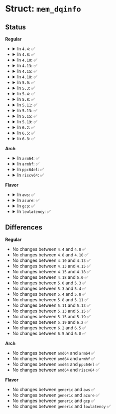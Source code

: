 # Struct: <code>mem_dqinfo</code>

## Status
<b>Regular</b>
<ul>
<li>
<details>
<summary>In <code>4.4</code>: ✅</summary>

```c
struct mem_dqinfo {
    struct quota_format_type *dqi_format;
    int dqi_fmt_id;
    struct list_head dqi_dirty_list;
    long unsigned int dqi_flags;
    unsigned int dqi_bgrace;
    unsigned int dqi_igrace;
    qsize_t dqi_max_spc_limit;
    qsize_t dqi_max_ino_limit;
    void *dqi_priv;
};
```
</details>
</li>
<li>
<details>
<summary>In <code>4.8</code>: ✅</summary>

```c
struct mem_dqinfo {
    struct quota_format_type *dqi_format;
    int dqi_fmt_id;
    struct list_head dqi_dirty_list;
    long unsigned int dqi_flags;
    unsigned int dqi_bgrace;
    unsigned int dqi_igrace;
    qsize_t dqi_max_spc_limit;
    qsize_t dqi_max_ino_limit;
    void *dqi_priv;
};
```
</details>
</li>
<li>
<details>
<summary>In <code>4.10</code>: ✅</summary>

```c
struct mem_dqinfo {
    struct quota_format_type *dqi_format;
    int dqi_fmt_id;
    struct list_head dqi_dirty_list;
    long unsigned int dqi_flags;
    unsigned int dqi_bgrace;
    unsigned int dqi_igrace;
    qsize_t dqi_max_spc_limit;
    qsize_t dqi_max_ino_limit;
    void *dqi_priv;
};
```
</details>
</li>
<li>
<details>
<summary>In <code>4.13</code>: ✅</summary>

```c
struct mem_dqinfo {
    struct quota_format_type *dqi_format;
    int dqi_fmt_id;
    struct list_head dqi_dirty_list;
    long unsigned int dqi_flags;
    unsigned int dqi_bgrace;
    unsigned int dqi_igrace;
    qsize_t dqi_max_spc_limit;
    qsize_t dqi_max_ino_limit;
    void *dqi_priv;
};
```
</details>
</li>
<li>
<details>
<summary>In <code>4.15</code>: ✅</summary>

```c
struct mem_dqinfo {
    struct quota_format_type *dqi_format;
    int dqi_fmt_id;
    struct list_head dqi_dirty_list;
    long unsigned int dqi_flags;
    unsigned int dqi_bgrace;
    unsigned int dqi_igrace;
    qsize_t dqi_max_spc_limit;
    qsize_t dqi_max_ino_limit;
    void *dqi_priv;
};
```
</details>
</li>
<li>
<details>
<summary>In <code>4.18</code>: ✅</summary>

```c
struct mem_dqinfo {
    struct quota_format_type *dqi_format;
    int dqi_fmt_id;
    struct list_head dqi_dirty_list;
    long unsigned int dqi_flags;
    unsigned int dqi_bgrace;
    unsigned int dqi_igrace;
    qsize_t dqi_max_spc_limit;
    qsize_t dqi_max_ino_limit;
    void *dqi_priv;
};
```
</details>
</li>
<li>
<details>
<summary>In <code>5.0</code>: ✅</summary>

```c
struct mem_dqinfo {
    struct quota_format_type *dqi_format;
    int dqi_fmt_id;
    struct list_head dqi_dirty_list;
    long unsigned int dqi_flags;
    unsigned int dqi_bgrace;
    unsigned int dqi_igrace;
    qsize_t dqi_max_spc_limit;
    qsize_t dqi_max_ino_limit;
    void *dqi_priv;
};
```
</details>
</li>
<li>
<details>
<summary>In <code>5.3</code>: ✅</summary>

```c
struct mem_dqinfo {
    struct quota_format_type *dqi_format;
    int dqi_fmt_id;
    struct list_head dqi_dirty_list;
    long unsigned int dqi_flags;
    unsigned int dqi_bgrace;
    unsigned int dqi_igrace;
    qsize_t dqi_max_spc_limit;
    qsize_t dqi_max_ino_limit;
    void *dqi_priv;
};
```
</details>
</li>
<li>
<details>
<summary>In <code>5.4</code>: ✅</summary>

```c
struct mem_dqinfo {
    struct quota_format_type *dqi_format;
    int dqi_fmt_id;
    struct list_head dqi_dirty_list;
    long unsigned int dqi_flags;
    unsigned int dqi_bgrace;
    unsigned int dqi_igrace;
    qsize_t dqi_max_spc_limit;
    qsize_t dqi_max_ino_limit;
    void *dqi_priv;
};
```
</details>
</li>
<li>
<details>
<summary>In <code>5.8</code>: ✅</summary>

```c
struct mem_dqinfo {
    struct quota_format_type *dqi_format;
    int dqi_fmt_id;
    struct list_head dqi_dirty_list;
    long unsigned int dqi_flags;
    unsigned int dqi_bgrace;
    unsigned int dqi_igrace;
    qsize_t dqi_max_spc_limit;
    qsize_t dqi_max_ino_limit;
    void *dqi_priv;
};
```
</details>
</li>
<li>
<details>
<summary>In <code>5.11</code>: ✅</summary>

```c
struct mem_dqinfo {
    struct quota_format_type *dqi_format;
    int dqi_fmt_id;
    struct list_head dqi_dirty_list;
    long unsigned int dqi_flags;
    unsigned int dqi_bgrace;
    unsigned int dqi_igrace;
    qsize_t dqi_max_spc_limit;
    qsize_t dqi_max_ino_limit;
    void *dqi_priv;
};
```
</details>
</li>
<li>
<details>
<summary>In <code>5.13</code>: ✅</summary>

```c
struct mem_dqinfo {
    struct quota_format_type *dqi_format;
    int dqi_fmt_id;
    struct list_head dqi_dirty_list;
    long unsigned int dqi_flags;
    unsigned int dqi_bgrace;
    unsigned int dqi_igrace;
    qsize_t dqi_max_spc_limit;
    qsize_t dqi_max_ino_limit;
    void *dqi_priv;
};
```
</details>
</li>
<li>
<details>
<summary>In <code>5.15</code>: ✅</summary>

```c
struct mem_dqinfo {
    struct quota_format_type *dqi_format;
    int dqi_fmt_id;
    struct list_head dqi_dirty_list;
    long unsigned int dqi_flags;
    unsigned int dqi_bgrace;
    unsigned int dqi_igrace;
    qsize_t dqi_max_spc_limit;
    qsize_t dqi_max_ino_limit;
    void *dqi_priv;
};
```
</details>
</li>
<li>
<details>
<summary>In <code>5.19</code>: ✅</summary>

```c
struct mem_dqinfo {
    struct quota_format_type *dqi_format;
    int dqi_fmt_id;
    struct list_head dqi_dirty_list;
    long unsigned int dqi_flags;
    unsigned int dqi_bgrace;
    unsigned int dqi_igrace;
    qsize_t dqi_max_spc_limit;
    qsize_t dqi_max_ino_limit;
    void *dqi_priv;
};
```
</details>
</li>
<li>
<details>
<summary>In <code>6.2</code>: ✅</summary>

```c
struct mem_dqinfo {
    struct quota_format_type *dqi_format;
    int dqi_fmt_id;
    struct list_head dqi_dirty_list;
    long unsigned int dqi_flags;
    unsigned int dqi_bgrace;
    unsigned int dqi_igrace;
    qsize_t dqi_max_spc_limit;
    qsize_t dqi_max_ino_limit;
    void *dqi_priv;
};
```
</details>
</li>
<li>
<details>
<summary>In <code>6.5</code>: ✅</summary>

```c
struct mem_dqinfo {
    struct quota_format_type *dqi_format;
    int dqi_fmt_id;
    struct list_head dqi_dirty_list;
    long unsigned int dqi_flags;
    unsigned int dqi_bgrace;
    unsigned int dqi_igrace;
    qsize_t dqi_max_spc_limit;
    qsize_t dqi_max_ino_limit;
    void *dqi_priv;
};
```
</details>
</li>
<li>
<details>
<summary>In <code>6.8</code>: ✅</summary>

```c
struct mem_dqinfo {
    struct quota_format_type *dqi_format;
    int dqi_fmt_id;
    struct list_head dqi_dirty_list;
    long unsigned int dqi_flags;
    unsigned int dqi_bgrace;
    unsigned int dqi_igrace;
    qsize_t dqi_max_spc_limit;
    qsize_t dqi_max_ino_limit;
    void *dqi_priv;
};
```
</details>
</li>
</ul>
<b>Arch</b>
<ul>
<li>
<details>
<summary>In <code>arm64</code>: ✅</summary>

```c
struct mem_dqinfo {
    struct quota_format_type *dqi_format;
    int dqi_fmt_id;
    struct list_head dqi_dirty_list;
    long unsigned int dqi_flags;
    unsigned int dqi_bgrace;
    unsigned int dqi_igrace;
    qsize_t dqi_max_spc_limit;
    qsize_t dqi_max_ino_limit;
    void *dqi_priv;
};
```
</details>
</li>
<li>
<details>
<summary>In <code>armhf</code>: ✅</summary>

```c
struct mem_dqinfo {
    struct quota_format_type *dqi_format;
    int dqi_fmt_id;
    struct list_head dqi_dirty_list;
    long unsigned int dqi_flags;
    unsigned int dqi_bgrace;
    unsigned int dqi_igrace;
    qsize_t dqi_max_spc_limit;
    qsize_t dqi_max_ino_limit;
    void *dqi_priv;
};
```
</details>
</li>
<li>
<details>
<summary>In <code>ppc64el</code>: ✅</summary>

```c
struct mem_dqinfo {
    struct quota_format_type *dqi_format;
    int dqi_fmt_id;
    struct list_head dqi_dirty_list;
    long unsigned int dqi_flags;
    unsigned int dqi_bgrace;
    unsigned int dqi_igrace;
    qsize_t dqi_max_spc_limit;
    qsize_t dqi_max_ino_limit;
    void *dqi_priv;
};
```
</details>
</li>
<li>
<details>
<summary>In <code>riscv64</code>: ✅</summary>

```c
struct mem_dqinfo {
    struct quota_format_type *dqi_format;
    int dqi_fmt_id;
    struct list_head dqi_dirty_list;
    long unsigned int dqi_flags;
    unsigned int dqi_bgrace;
    unsigned int dqi_igrace;
    qsize_t dqi_max_spc_limit;
    qsize_t dqi_max_ino_limit;
    void *dqi_priv;
};
```
</details>
</li>
</ul>
<b>Flavor</b>
<ul>
<li>
<details>
<summary>In <code>aws</code>: ✅</summary>

```c
struct mem_dqinfo {
    struct quota_format_type *dqi_format;
    int dqi_fmt_id;
    struct list_head dqi_dirty_list;
    long unsigned int dqi_flags;
    unsigned int dqi_bgrace;
    unsigned int dqi_igrace;
    qsize_t dqi_max_spc_limit;
    qsize_t dqi_max_ino_limit;
    void *dqi_priv;
};
```
</details>
</li>
<li>
<details>
<summary>In <code>azure</code>: ✅</summary>

```c
struct mem_dqinfo {
    struct quota_format_type *dqi_format;
    int dqi_fmt_id;
    struct list_head dqi_dirty_list;
    long unsigned int dqi_flags;
    unsigned int dqi_bgrace;
    unsigned int dqi_igrace;
    qsize_t dqi_max_spc_limit;
    qsize_t dqi_max_ino_limit;
    void *dqi_priv;
};
```
</details>
</li>
<li>
<details>
<summary>In <code>gcp</code>: ✅</summary>

```c
struct mem_dqinfo {
    struct quota_format_type *dqi_format;
    int dqi_fmt_id;
    struct list_head dqi_dirty_list;
    long unsigned int dqi_flags;
    unsigned int dqi_bgrace;
    unsigned int dqi_igrace;
    qsize_t dqi_max_spc_limit;
    qsize_t dqi_max_ino_limit;
    void *dqi_priv;
};
```
</details>
</li>
<li>
<details>
<summary>In <code>lowlatency</code>: ✅</summary>

```c
struct mem_dqinfo {
    struct quota_format_type *dqi_format;
    int dqi_fmt_id;
    struct list_head dqi_dirty_list;
    long unsigned int dqi_flags;
    unsigned int dqi_bgrace;
    unsigned int dqi_igrace;
    qsize_t dqi_max_spc_limit;
    qsize_t dqi_max_ino_limit;
    void *dqi_priv;
};
```
</details>
</li>
</ul>

## Differences
<b>Regular</b>
<ul>
<li>
No changes between <code>4.4</code> and <code>4.8</code> ✅
</li>
<li>
No changes between <code>4.8</code> and <code>4.10</code> ✅
</li>
<li>
No changes between <code>4.10</code> and <code>4.13</code> ✅
</li>
<li>
No changes between <code>4.13</code> and <code>4.15</code> ✅
</li>
<li>
No changes between <code>4.15</code> and <code>4.18</code> ✅
</li>
<li>
No changes between <code>4.18</code> and <code>5.0</code> ✅
</li>
<li>
No changes between <code>5.0</code> and <code>5.3</code> ✅
</li>
<li>
No changes between <code>5.3</code> and <code>5.4</code> ✅
</li>
<li>
No changes between <code>5.4</code> and <code>5.8</code> ✅
</li>
<li>
No changes between <code>5.8</code> and <code>5.11</code> ✅
</li>
<li>
No changes between <code>5.11</code> and <code>5.13</code> ✅
</li>
<li>
No changes between <code>5.13</code> and <code>5.15</code> ✅
</li>
<li>
No changes between <code>5.15</code> and <code>5.19</code> ✅
</li>
<li>
No changes between <code>5.19</code> and <code>6.2</code> ✅
</li>
<li>
No changes between <code>6.2</code> and <code>6.5</code> ✅
</li>
<li>
No changes between <code>6.5</code> and <code>6.8</code> ✅
</li>
</ul>
<b>Arch</b>
<ul>
<li>
No changes between <code>amd64</code> and <code>arm64</code> ✅
</li>
<li>
No changes between <code>amd64</code> and <code>armhf</code> ✅
</li>
<li>
No changes between <code>amd64</code> and <code>ppc64el</code> ✅
</li>
<li>
No changes between <code>amd64</code> and <code>riscv64</code> ✅
</li>
</ul>
<b>Flavor</b>
<ul>
<li>
No changes between <code>generic</code> and <code>aws</code> ✅
</li>
<li>
No changes between <code>generic</code> and <code>azure</code> ✅
</li>
<li>
No changes between <code>generic</code> and <code>gcp</code> ✅
</li>
<li>
No changes between <code>generic</code> and <code>lowlatency</code> ✅
</li>
</ul>
